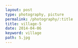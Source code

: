 ```yaml
---
layout: post
type: photography, picture
permalink: /photography/:title
title: village-5
date: 2014-04-06
keyword: village
path: 5.jpg
---
```



